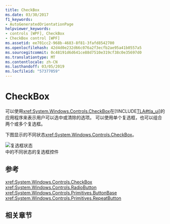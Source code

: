 ```yaml
---
title: CheckBox
ms.date: 03/30/2017
f1_keywords:
- AutoGeneratedOrientationPage
helpviewer_keywords:
- controls [WPF], CheckBox
- CheckBox control [WPF]
ms.assetid: ee701cc2-968b-4683-8f81-3fafd8542700
ms.openlocfilehash: 42d4d0e232d66c076a2f3ecfb2ae95a41b0557a5
ms.sourcegitcommit: 0c48191d6d641ce88d7510e319cf38c0e35697d0
ms.translationtype: MT
ms.contentlocale: zh-CN
ms.lasthandoff: 03/05/2019
ms.locfileid: "57377059"
---
```

# <a name="checkbox"></a>CheckBox
可以使用<xref:System.Windows.Controls.CheckBox>在[!INCLUDE[TLA#tla_ui](../../../../includes/tlasharptla-ui-md.md)]的应用程序来表示用户可以选中或清除的选项。 可以使用单个复选框，也可以组合两个或多个复选框。  
  
 下图显示的不同状态<xref:System.Windows.Controls.CheckBox>。  
  
 ![复选框状态](./media/ss-ctl-checkbox.png "SS_CTL_checkbox")  
中的不同状态的复选框控件  
  
## <a name="reference"></a>参考  
 <xref:System.Windows.Controls.CheckBox>  
  <xref:System.Windows.Controls.RadioButton>  
  <xref:System.Windows.Controls.Primitives.ButtonBase>  
  <xref:System.Windows.Controls.Primitives.RepeatButton>  
  
## <a name="related-sections"></a>相关章节
